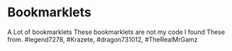 # Bookmarklets
A Lot of bookmarklets
These bookmarklets are not my code I found These from. 
#legend7278, 
#Krazete, 
#dragon731012, 
#TheRealMrGamz



